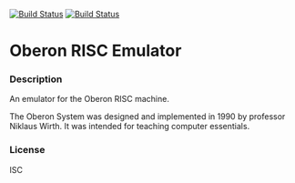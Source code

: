 [![Build Status](https://travis-ci.org/kodi-game/game.libretro.oberon.svg?branch=master)](https://travis-ci.org/kodi-game/game.libretro.oberon)
[![Build Status](https://ci.appveyor.com/api/projects/status/github/kodi-game/game.libretro.oberon?svg=true)](https://ci.appveyor.com/project/kodi-game/game-libretro-oberon)

# Oberon RISC Emulator

### Description
An emulator for the Oberon RISC machine.

The Oberon System was designed and implemented in 1990 by professor Niklaus Wirth. It was intended for teaching computer essentials.

### License
ISC


